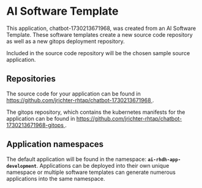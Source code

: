 # AI Software Template

This application, chatbot-1730213671968, was created from an AI Software Template. These software templates create a new source code repository as well as a new gitops deployment repository.

Included in the source code repository will be the chosen sample source application.

## Repositories

The source code for your application can be found in [https://github.com/jrichter-rhtap/chatbot-1730213671968 ](https://github.com/jrichter-rhtap/chatbot-1730213671968 ).
 
The gitops repository, which contains the kubernetes manifests for the application can be found in 
[https://github.com/jrichter-rhtap/chatbot-1730213671968-gitops ](https://github.com/jrichter-rhtap/chatbot-1730213671968-gitops ). 

## Application namespaces 

The default application will be found in the namespace: **`ai-rhdh-app-development`**. Applications can be deployed into their own unique namespace or multiple software templates can generate numerous applications into the same namespace.